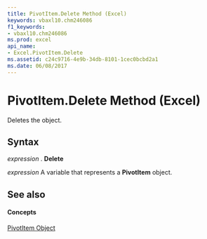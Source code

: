 ```yaml
---
title: PivotItem.Delete Method (Excel)
keywords: vbaxl10.chm246086
f1_keywords:
- vbaxl10.chm246086
ms.prod: excel
api_name:
- Excel.PivotItem.Delete
ms.assetid: c24c9716-4e9b-34db-8101-1cec0bcbd2a1
ms.date: 06/08/2017
---
```



# PivotItem.Delete Method (Excel)

Deletes the object.


## Syntax

 _expression_ . **Delete**

 _expression_ A variable that represents a **PivotItem** object.


## See also


#### Concepts


[PivotItem Object](Excel.PivotItem.md)

